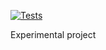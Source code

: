 [![Tests](https://github.com/Ivan-Feofanov/vyper-experiments/actions/workflows/main.yml/badge.svg)](https://github.com/Ivan-Feofanov/vyper-experiments/actions/workflows/main.yml)

Experimental project

